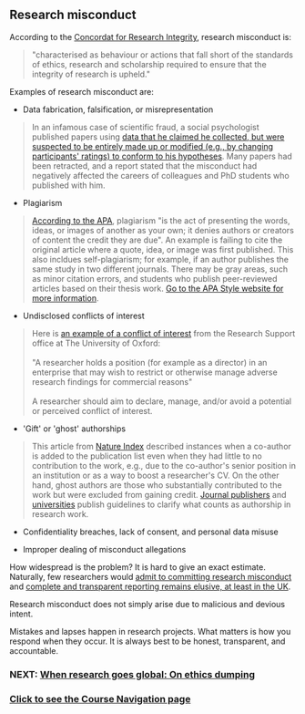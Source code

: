 ## Research misconduct

According to the [Concordat for Research Integrity](https://www.universitiesuk.ac.uk/policy-and-analysis/reports/Documents/2012/the-concordat-to-support-research-integrity-2012.pdf), research misconduct is:

> "characterised as behaviour or actions that fall short of the standards of ethics, research and scholarship required to ensure that the integrity of research is upheld."

Examples of research misconduct are:

* Data fabrication, falsification, or misrepresentation

> In an infamous case of scientific fraud, a social psychologist published papers using [data that he claimed he collected, but were suspected to be entirely made up or modified (e.g., by changing participants' ratings) to conform to his hypotheses](https://web.archive.org/web/20160627142859/https://www.tilburguniversity.edu/upload/547aa461-6cd1-48cd-801b-61c434a73f79_interim-report.pdf). Many papers had been retracted, and a report stated that the misconduct had negatively affected the careers of colleagues and PhD students who published with him.

* Plagiarism

> [According to the APA](https://apastyle.apa.org/style-grammar-guidelines/citations/plagiarism), plagiarism "is the act of presenting the words, ideas, or images of another as your own; it denies authors or creators of content the credit they are due". An example is failing to cite the original article where a quote, idea, or image was first published. This also incldues self-plagiarism; for example, if an author publishes the same study in two different journals. There may be gray areas, such as minor citation errors, and students who publish peer-reviewed articles based on their thesis work. [Go to the APA Style website for more information](https://apastyle.apa.org/style-grammar-guidelines/citations/plagiarism).

* Undisclosed conflicts of interest

> Here is [an example of a conflict of interest](https://researchsupport.admin.ox.ac.uk/governance/integrity/conflict/examples#collapse405516) from the Research Support office at The University of Oxford:<br/><br />"A researcher holds a position (for example as a director) in an enterprise that may wish to restrict or otherwise manage adverse research findings for commercial reasons"<br /><br />A researcher should aim to declare, manage, and/or avoid a potential or perceived conflict of interest.

* 'Gift' or 'ghost' authorships

> This article from [Nature Index](https://www.natureindex.com/news-blog/gift-ghost-authorship-what-researchers-need-to-know) described instances when a co-author is added to the publication list even when they had little to no contribution to the work, e.g., due to the co-author's senior position in an institution or as a way to boost a researcher's CV. On the other hand, ghost authors are those who substantially contributed to the work but were excluded from gaining credit. [Journal publishers](https://www.nature.com/nature-research/editorial-policies/authorship) and [universities](https://researchsupport.admin.ox.ac.uk/governance/integrity/publication#collapse1310156) publish guidelines to clarify what counts as authorship in research work.

* Confidentiality breaches, lack of consent, and personal data misuse

> 

* Improper dealing of misconduct allegations

>

How widespread is the problem? It is hard to give an exact estimate. Naturally, few researchers would [admit to committing research misconduct](https://www.bbc.co.uk/news/science-environment-39357819) and [complete and transparent reporting remains elusive, at least in the UK](https://www.nature.com/articles/d41586-018-05697-7).

Research misconduct does not simply arise due to malicious and devious intent. 

Mistakes and lapses happen in research projects. What matters is how you respond when they occur. It is always best to be honest, transparent, and accountable.

### NEXT: [When research goes global: On ethics dumping](intergrity-global.md)

### [Click to see the Course Navigation page](toc.md)
